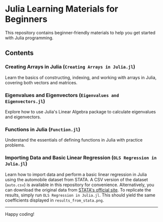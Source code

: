 # Julia Learning Materials for Beginners

This repository contains beginner-friendly materials to help you get started with Julia programming.
## Contents

### Creating Arrays in Julia (`Creating Arrays in Julia.jl`)
Learn the basics of constructing, indexing, and working with arrays in Julia, covering both vectors and matrices.

### Eigenvalues and Eigenvectors (`Eigenvalues and Eigenvectors.jl`)
Explore how to use Julia's Linear Algebra package to calculate eigenvalues and eigenvectors.

### Functions in Julia (`Function.jl`)
Understand the essentials of defining functions in Julia with practice problems.

### Importing Data and Basic Linear Regression (`OLS Regression in Julia.jl`)

Learn how to import data and perform a basic linear regression in Julia using the automobile dataset from STATA.
A CSV version of the dataset (`auto.csv`) is available in this repository for convenience. 
Alternatively, you can download the original data from [STATA's official site](https://www.stata-press.com/data/r9/u.html).
To replicate the results, simply run `OLS Regression in Julia.jl`. This should yield the same coefficients displayed in `results_from_stata.png`.

---
Happy coding!
